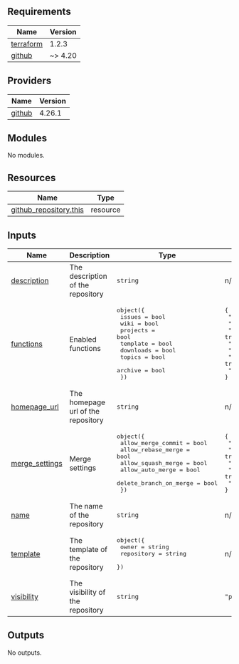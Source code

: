 <!-- prettier-ignore-start -->
<!-- markdownlint-disable -->
<!-- BEGINNING OF PRE-COMMIT-TERRAFORM DOCS HOOK -->
## Requirements

| Name | Version |
|------|---------|
| <a name="requirement_terraform"></a> [terraform](#requirement\_terraform) | 1.2.3 |
| <a name="requirement_github"></a> [github](#requirement\_github) | ~> 4.20 |

## Providers

| Name | Version |
|------|---------|
| <a name="provider_github"></a> [github](#provider\_github) | 4.26.1 |

## Modules

No modules.

## Resources

| Name | Type |
|------|------|
| [github_repository.this](https://registry.terraform.io/providers/integrations/github/latest/docs/resources/repository) | resource |

## Inputs

| Name | Description | Type | Default | Required |
|------|-------------|------|---------|:--------:|
| <a name="input_description"></a> [description](#input\_description) | The description of the repository | `string` | n/a | yes |
| <a name="input_functions"></a> [functions](#input\_functions) | Enabled functions | <pre>object({<br>    issues    = bool<br>    wiki      = bool<br>    projects  = bool<br>    template  = bool<br>    downloads = bool<br>    topics    = bool<br>    archive   = bool<br>  })</pre> | <pre>{<br>  "archive": false,<br>  "downloads": true,<br>  "issues": true,<br>  "projects": true,<br>  "template": false,<br>  "topics": true,<br>  "wiki": true<br>}</pre> | no |
| <a name="input_homepage_url"></a> [homepage\_url](#input\_homepage\_url) | The homepage url of the repository | `string` | n/a | yes |
| <a name="input_merge_settings"></a> [merge\_settings](#input\_merge\_settings) | Merge settings | <pre>object({<br>    allow_merge_commit     = bool<br>    allow_rebase_merge     = bool<br>    allow_squash_merge     = bool<br>    allow_auto_merge       = bool<br>    delete_branch_on_merge = bool<br>  })</pre> | <pre>{<br>  "allow_auto_merge": true,<br>  "allow_merge_commit": true,<br>  "allow_rebase_merge": true,<br>  "allow_squash_merge": true,<br>  "delete_branch_on_merge": false<br>}</pre> | no |
| <a name="input_name"></a> [name](#input\_name) | The name of the repository | `string` | n/a | yes |
| <a name="input_template"></a> [template](#input\_template) | The template of the repository | <pre>object({<br>    owner      = string<br>    repository = string<br>  })</pre> | n/a | yes |
| <a name="input_visibility"></a> [visibility](#input\_visibility) | The visibility of the repository | `string` | `"public"` | no |

## Outputs

No outputs.
<!-- END OF PRE-COMMIT-TERRAFORM DOCS HOOK -->
<!-- markdownlint-disable -->
<!-- prettier-ignore-end -->
